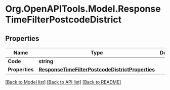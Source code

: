 # Org.OpenAPITools.Model.ResponseTimeFilterPostcodeDistrict

## Properties

Name | Type | Description | Notes
------------ | ------------- | ------------- | -------------
**Code** | **string** |  | 
**Properties** | [**ResponseTimeFilterPostcodeDistrictProperties**](ResponseTimeFilterPostcodeDistrictProperties.md) |  | 

[[Back to Model list]](../README.md#documentation-for-models) [[Back to API list]](../README.md#documentation-for-api-endpoints) [[Back to README]](../README.md)

